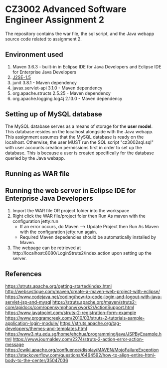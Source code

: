 # CZ3002 Advanced Software Engineer Assignment 2
The repository contains the war file, the sql script, and the Java webapp source code related to assignment 2.

## Environment used
1. Maven 3.6.3 - built-in in Eclipse IDE for Java Developers and Eclipse IDE for Enterprise Java Developers
2. [J2SE-1.5](https://www.oracle.com/java/technologies/javase-jre8-downloads.html)
3. junit 3.8.1 - Maven dependency
4. javax.servlet-api 3.1.0 - Maven dependency
5. org.apache.structs 2.5.25 - Maven dependency
6. org.apache.logging.log4j 2.13.0 - Maven dependency

## Setting up of MySQL database
The MySQL database serves as a means of storage for the **user model**. This database resides on the localhost alongside with the Java webapp.
This assignment assumes that the MySQL database is ready on the localhost.
Otherwise, the user MUST run the SQL script "cz3002sql.sql" with user accounts creation permissions first in order to set up the database.
This is because a user is created specifically for the database queried by the Java webapp.

## Running as WAR file 

## Running the web server in Eclipse IDE for Enterprise Java Developers
1. Import the WAR file OR project folder into the workspace
2. Right click the WAR file/project foler then Run As maven with the configuration jetty:run
    - If an error occurs, do Maven --> Update Project then Run As Maven with the configuration jetty:run again.
    - Required Maven depedencies should be automatically installed by Maven.
3. The webpage can be retrieved at http://localhost:8080/LoginStruts2/index.action upon setting up the server. 

## References
https://struts.apache.org/getting-started/index.html
http://websystique.com/maven/create-a-maven-web-project-with-eclipse/
https://www.codejava.net/coding/how-to-code-login-and-logout-with-java-servlet-jsp-and-mysql
https://struts.apache.org/maven/struts2-core/apidocs/com/opensymphony/xwork2/ActionSupport.html
https://www.javatpoint.com/struts-2-registration-form-example
https://www.programcreek.com/2010/03/struts-2-tutorials-sample-application-login-module/
https://struts.apache.org/tag-developers/themes-and-templates.html
https://www3.ntu.edu.sg/home/ehchua/programming/java/JSPByExample.html
https://www.journaldev.com/2274/struts-2-action-error-action-message
https://cwiki.apache.org/confluence/display/MAVEN/MojoFailureException
https://stackoverflow.com/questions/6464592/how-to-align-entire-html-body-to-the-center/35047036